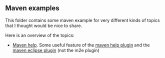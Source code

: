 ## Maven examples
This folder contains some maven example for very different kinds of topics that I thought would be nice to share.

Here is an overview of the topics:

- [Maven help](./maven-help). Some useful feature of the [maven help plugin](http://maven.apache.org/plugins/maven-help-plugin/)  and the [maven eclipse plugin](http://maven.apache.org/plugins/maven-eclipse-plugin/) (not the m2e plugin)




